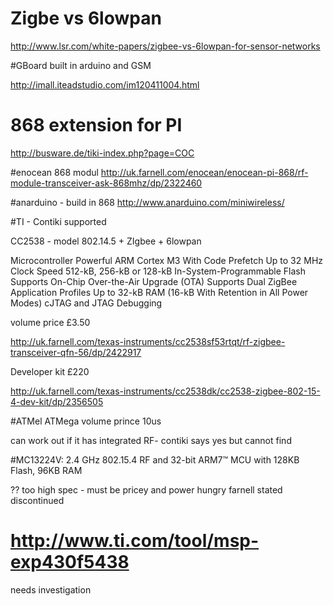 



# Zigbe vs 6lowpan

http://www.lsr.com/white-papers/zigbee-vs-6lowpan-for-sensor-networks




#GBoard built in arduino and GSM

http://imall.iteadstudio.com/im120411004.html


# 868 extension for PI
http://busware.de/tiki-index.php?page=COC

#enocean 868 modul
http://uk.farnell.com/enocean/enocean-pi-868/rf-module-transceiver-ask-868mhz/dp/2322460


#anarduino - build in 868
http://www.anarduino.com/miniwireless/


#TI - Contiki supported

CC2538 - model
802.14.5 + ZIgbee + 6lowpan

Microcontroller
Powerful ARM Cortex M3 With Code Prefetch
Up to 32 MHz Clock Speed
512-kB, 256-kB or 128-kB In-System-Programmable Flash
Supports On-Chip Over-the-Air Upgrade (OTA)
Supports Dual ZigBee Application Profiles
Up to 32-kB RAM (16-kB With Retention in All Power Modes)
cJTAG and JTAG Debugging

volume price £3.50


http://uk.farnell.com/texas-instruments/cc2538sf53rtqt/rf-zigbee-transceiver-qfn-56/dp/2422917

Developer kit £220

http://uk.farnell.com/texas-instruments/cc2538dk/cc2538-zigbee-802-15-4-dev-kit/dp/2356505

#ATMel ATMega
volume prince 10us

can work out if it has integrated RF- contiki says yes but cannot find

#MC13224V: 2.4 GHz 802.15.4 RF and 32-bit ARM7™ MCU with 128KB Flash, 96KB RAM

?? too high spec - must be pricey and power hungry
farnell stated discontinued


# http://www.ti.com/tool/msp-exp430f5438
needs investigation

